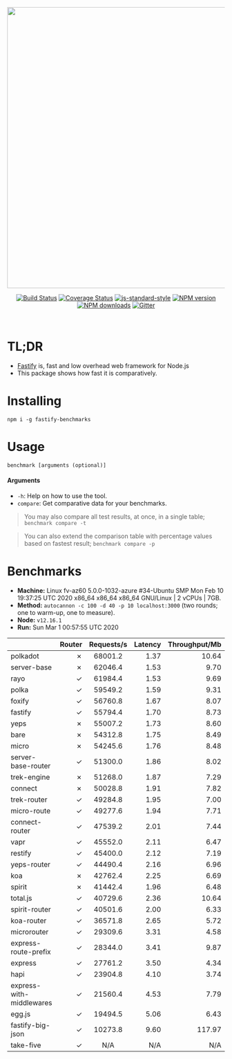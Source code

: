 <div align="center">
<img src="https://github.com/fastify/graphics/raw/master/full-logo.png" width="650" height="auto"/>
</div>

<div align="center">

[![Build Status](https://travis-ci.org/fastify/fastify.svg?branch=master)](https://travis-ci.org/fastify/fastify)
[![Coverage Status](https://coveralls.io/repos/github/fastify/fastify/badge.svg?branch=master)](https://coveralls.io/github/fastify/fastify?branch=master)
[![js-standard-style](https://img.shields.io/badge/code%20style-standard-brightgreen.svg?style=flat)](http://standardjs.com/)
[![NPM version](https://img.shields.io/npm/v/fastify.svg?style=flat)](https://www.npmjs.com/package/fastify)
[![NPM downloads](https://img.shields.io/npm/dm/fastify.svg?style=flat)](https://www.npmjs.com/package/fastify) [![Gitter](https://badges.gitter.im/gitterHQ/gitter.svg)](https://gitter.im/fastify)
</div>
<br />

# TL;DR

* [Fastify](https://github.com/fastify/fastify) is, fast and low overhead web framework for Node.js
* This package shows how fast it is comparatively.

# Installing

```
npm i -g fastify-benchmarks
```

# Usage

```
benchmark [arguments (optional)]
```

#### Arguments

* `-h`: Help on how to use the tool.
* `compare`: Get comparative data for your benchmarks.

> You may also compare all test results, at once, in a single table; `benchmark compare -t`

> You can also extend the comparison table with percentage values based on fastest result; `benchmark compare -p`
# Benchmarks
* __Machine:__ Linux fv-az60 5.0.0-1032-azure #34-Ubuntu SMP Mon Feb 10 19:37:25 UTC 2020 x86_64 x86_64 x86_64 GNU/Linux | 2 vCPUs | 7GB.
* __Method:__ `autocannon -c 100 -d 40 -p 10 localhost:3000` (two rounds; one to warm-up, one to measure).
* __Node:__ `v12.16.1`
* __Run:__ Sun Mar  1 00:57:55 UTC 2020

|                          | Router | Requests/s | Latency | Throughput/Mb |
| :--                      | --:    | :-:        | --:     | --:           |
| polkadot                 | ✗      | 68001.2    | 1.37    | 10.64         |
| server-base              | ✗      | 62046.4    | 1.53    | 9.70          |
| rayo                     | ✓      | 61984.4    | 1.53    | 9.69          |
| polka                    | ✓      | 59549.2    | 1.59    | 9.31          |
| foxify                   | ✓      | 56760.8    | 1.67    | 8.07          |
| fastify                  | ✓      | 55794.4    | 1.70    | 8.73          |
| yeps                     | ✗      | 55007.2    | 1.73    | 8.60          |
| bare                     | ✗      | 54312.8    | 1.75    | 8.49          |
| micro                    | ✗      | 54245.6    | 1.76    | 8.48          |
| server-base-router       | ✓      | 51300.0    | 1.86    | 8.02          |
| trek-engine              | ✗      | 51268.0    | 1.87    | 7.29          |
| connect                  | ✗      | 50028.8    | 1.91    | 7.82          |
| trek-router              | ✓      | 49284.8    | 1.95    | 7.00          |
| micro-route              | ✓      | 49277.6    | 1.94    | 7.71          |
| connect-router           | ✓      | 47539.2    | 2.01    | 7.44          |
| vapr                     | ✓      | 45552.0    | 2.11    | 6.47          |
| restify                  | ✓      | 45400.0    | 2.12    | 7.19          |
| yeps-router              | ✓      | 44490.4    | 2.16    | 6.96          |
| koa                      | ✗      | 42762.4    | 2.25    | 6.69          |
| spirit                   | ✗      | 41442.4    | 1.96    | 6.48          |
| total.js                 | ✓      | 40729.6    | 2.36    | 10.64         |
| spirit-router            | ✓      | 40501.6    | 2.00    | 6.33          |
| koa-router               | ✓      | 36571.8    | 2.65    | 5.72          |
| microrouter              | ✓      | 29309.6    | 3.31    | 4.58          |
| express-route-prefix     | ✓      | 28344.0    | 3.41    | 9.87          |
| express                  | ✓      | 27761.2    | 3.50    | 4.34          |
| hapi                     | ✓      | 23904.8    | 4.10    | 3.74          |
| express-with-middlewares | ✓      | 21560.4    | 4.53    | 7.79          |
| egg.js                   | ✓      | 19494.5    | 5.06    | 6.43          |
| fastify-big-json         | ✓      | 10273.8    | 9.60    | 117.97        |
| take-five                | ✓      | N/A        | N/A     | N/A           |
